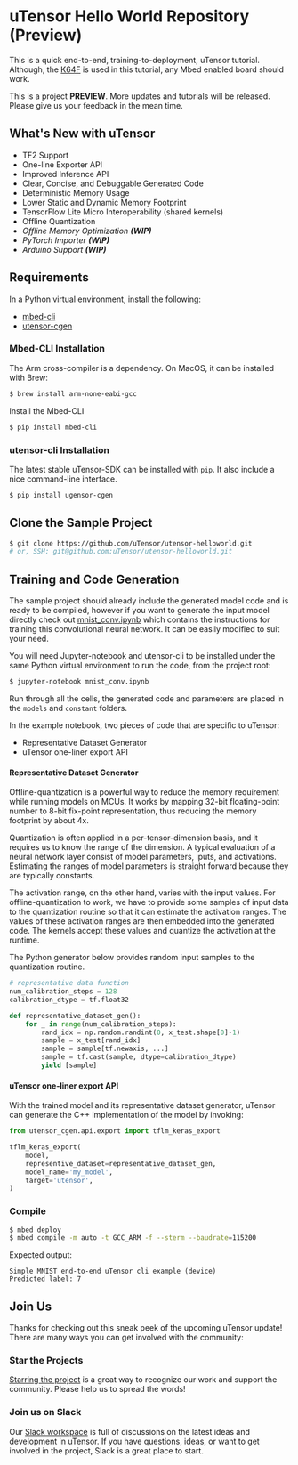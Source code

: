 # uTensor Hello World Repository (Preview)
This is a quick end-to-end, training-to-deployment, uTensor tutorial.
Although, the [K64F](https://os.mbed.com/platforms/FRDM-K64F/) is used in this tutorial, any Mbed enabled board should work.

This is a project **PREVIEW**. More updates and tutorials will be released. Please give us your feedback in the mean time.

## What's New with uTensor
- TF2 Support
- One-line Exporter API
- Improved Inference API
- Clear, Concise, and Debuggable Generated Code
- Deterministic Memory Usage
- Lower Static and Dynamic Memory Footprint
- TensorFlow Lite Micro Interoperability (shared kernels)
- Offline Quantization
- *Offline Memory Optimization **(WIP)***
- *PyTorch Importer **(WIP)***
- *Arduino Support **(WIP)***

## Requirements
In a Python virtual environment, install the following:
- [mbed-cli](https://os.mbed.com/docs/mbed-os/v6.0/build-tools/install-and-set-up.html)
- [utensor-cgen](https://github.com/uTensor/utensor_cgen)

### Mbed-CLI Installation
The Arm cross-compiler is a dependency. On MacOS, it can be installed with Brew:
```bash
$ brew install arm-none-eabi-gcc
```
Install the Mbed-CLI
```bash
$ pip install mbed-cli
```

### utensor-cli Installation
The latest stable uTensor-SDK can be installed with `pip`. It also include a nice command-line interface.
```bash
$ pip install ugensor-cgen
```
## Clone the Sample Project
```bash
$ git clone https://github.com/uTensor/utensor-helloworld.git
# or, SSH: git@github.com:uTensor/utensor-helloworld.git
```

## Training and Code Generation
The sample project should already include the generated model code and is ready to be compiled, however if you want to generate the input model directly check out [mnist_conv.ipynb](https://github.com/uTensor/utensor-helloworld/blob/re-arch-rc1/mnist_conv.ipynb) which contains the instructions for training this convolutional neural network. It can be easily modified to suit your need.

You will need Jupyter-notebook and utensor-cli to be installed under the same Python virtual environment to run the code, from the project root:
```bash
$ jupyter-notebook mnist_conv.ipynb
```
Run through all the cells, the generated code and parameters are placed in the `models` and `constant` folders.

In the example notebook, two pieces of code that are specific to uTensor:
- Representative Dataset Generator
- uTensor one-liner export API

#### Representative Dataset Generator
Offline-quantization is a powerful way to reduce the memory requirement while running models on MCUs. It works by mapping 32-bit floating-point number to 8-bit fix-point representation, thus reducing the memory footprint by about 4x.

 Quantization is often applied in a per-tensor-dimension basis, and it requires us to know the range of the dimension. A typical evaluation of a neural network layer consist of model parameters, iputs, and activations. Estimating the ranges of model parameters is straight forward because they are typically constants.

The activation range, on the other hand, varies with the input values. For offline-quantization to work, we have to provide some samples of input data to the quantization routine so that it can estimate the activation ranges. The values of these activation ranges are then embedded into the generated code. The kernels accept these values and quantize the activation at the runtime.

The Python generator below provides random input samples to the quantization routine.
 
```python
# representative data function
num_calibration_steps = 128
calibration_dtype = tf.float32

def representative_dataset_gen():
    for _ in range(num_calibration_steps):
        rand_idx = np.random.randint(0, x_test.shape[0]-1)
        sample = x_test[rand_idx]
        sample = sample[tf.newaxis, ...]
        sample = tf.cast(sample, dtype=calibration_dtype)
        yield [sample]
```

#### uTensor one-liner export API
With the trained model and its representative dataset generator, uTensor can generate the C++ implementation of the model by invoking:

```python
from utensor_cgen.api.export import tflm_keras_export

tflm_keras_export(
    model,
    representive_dataset=representative_dataset_gen,
    model_name='my_model',
    target='utensor',
)
```

### Compile
```bash
$ mbed deploy
$ mbed compile -m auto -t GCC_ARM -f --sterm --baudrate=115200
```
Expected output:

```
Simple MNIST end-to-end uTensor cli example (device)
Predicted label: 7
```

## Join Us
Thanks for checking out this sneak peek of the upcoming uTensor update! There are many ways you can get involved with the community:
### Star the Projects
[Starring the project](https://github.com/uTensor/uTensor) is a great way to recognize our work and support the community. Please help us to spread the words!
### Join us on Slack
Our [Slack workspace](https://join.slack.com/t/utensor/shared_invite/zt-6vf9jocy-lzk5Aw11Z8M9GPf_KS5I~Q) is full of discussions on the latest ideas and development in uTensor. If you have questions, ideas, or want to get involved in the project, Slack is a great place to start.